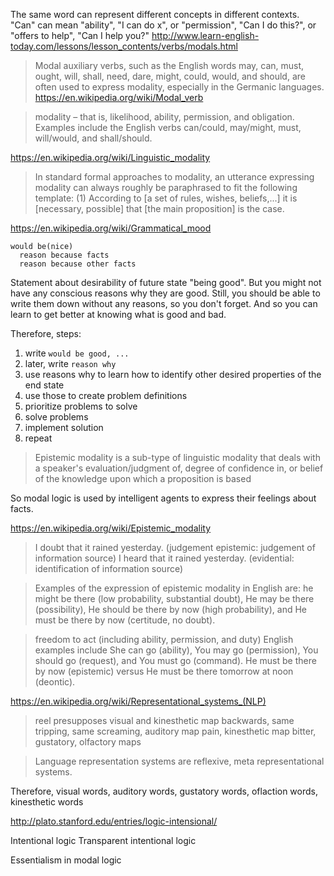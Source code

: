 
The same word can represent different concepts in different contexts. "Can" can mean "ability", "I can do x", or "permission", "Can I do this?", or "offers to help", "Can I help you?"
http://www.learn-english-today.com/lessons/lesson_contents/verbs/modals.html

> Modal auxiliary verbs, such as the English words may, can, must, ought, will, shall, need, dare, might, could, would, and should, are often used to express modality, especially in the Germanic languages.
https://en.wikipedia.org/wiki/Modal_verb

>  modality – that is, likelihood, ability, permission, and obligation.
> Examples include the English verbs can/could, may/might, must, will/would, and shall/should. 

https://en.wikipedia.org/wiki/Linguistic_modality

> In standard formal approaches to modality, an utterance expressing modality can always roughly be paraphrased to fit the following template:
> (1) According to [a set of rules, wishes, beliefs,...] it is [necessary, possible] that [the main proposition] is the case.

https://en.wikipedia.org/wiki/Grammatical_mood

```
would be(nice)
  reason because facts
  reason because other facts
```

Statement about desirability of future state "being good". But you might not have any conscious reasons why they are good. Still, you should be able to write them down without any reasons, so you don't forget. And so you can learn to get better at knowing what is good and bad.

Therefore, steps:

1. write `would be good, ...`
2. later, write `reason why`
3. use reasons why to learn how to identify other desired properties of the end state
4. use those to create problem definitions
5. prioritize problems to solve
6. solve problems
7. implement solution
8. repeat

> Epistemic modality is a sub-type of linguistic modality that deals with a speaker's evaluation/judgment of, degree of confidence in, or belief of the knowledge upon which a proposition is based

So modal logic is used by intelligent agents to express their feelings about facts.

https://en.wikipedia.org/wiki/Epistemic_modality

> I doubt that it rained yesterday. (judgement epistemic: judgement of information source)
> I heard that it rained yesterday. (evidential: identification of information source)

> Examples of the expression of epistemic modality in English are: he might be there (low probability, substantial doubt), He may be there (possibility), He should be there by now (high probability), and He must be there by now (certitude, no doubt).

> freedom to act (including ability, permission, and duty)
> English examples include She can go (ability), You may go (permission), You should go (request), and You must go (command).
> He must be there by now (epistemic) versus He must be there tomorrow at noon (deontic).

https://en.wikipedia.org/wiki/Representational_systems_(NLP)

> reel presupposes visual and kinesthetic map
> backwards, same
> tripping, same
> screaming, auditory map
> pain, kinesthetic map
> bitter, gustatory, olfactory maps

> Language representation systems are reflexive, meta representational systems.

Therefore, visual words, auditory words, gustatory words, oflaction words, kinesthetic words

http://plato.stanford.edu/entries/logic-intensional/

Intentional logic
Transparent intentional logic

Essentialism in modal logic
